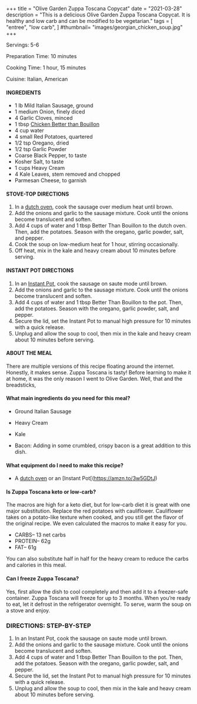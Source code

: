 +++
title = "Olive Garden Zuppa Toscana Copycat"
date = "2021-03-28"
description = "This is a delicious Olive Garden Zuppa Toscana Copycat. It is healthy and low carb and can be modified to be vegetarian."
tags = [
    "entree",
    "low carb",
]
#thumbnail= "images/georgian_chicken_soup.jpg"
+++

Servings: 5-6 <!--more-->

Preparation Time: 10 minutes 

Cooking Time: 1 hour, 15 minutes

Cuisine: Italian, American

#### INGREDIENTS 

* 1 lb Mild Italian Sausage, ground 
* 1 medium Onion, finely diced 
* 4 Garlic Cloves, minced 
* 1 tbsp [Chicken Better than Bouillon](https://amzn.to/38081yU)
* 4 cup water
* 4 small Red Potatoes, quartered 
* 1/2 tsp Oregano, dried
* 1/2 tsp Garlic Powder
* Coarse Black Pepper, to taste
* Kosher Salt, to taste
* 1 cups Heavy Cream 
* 4 Kale Leaves, stem removed and chopped 
* Parmesan Cheese, to garnish 

#### STOVE-TOP DIRECTIONS 

1. In a [dutch oven](https://amzn.to/3sFYTY1), cook the sausage over medium heat until brown. 
2. Add the onions and garlic to the sausage mixture. Cook until the onions become translucent and soften. 
3. Add 4 cups of water and 1 tbsp Better Than Bouillon to the dutch oven. Then, add the potatoes. Season with the oregano, garlic powder, salt, and pepper. 
4. Cook the soup on low-medium heat for 1 hour, stirring occasionally.  
5. Off heat, mix in the kale and heavy cream about 10 minutes before serving. 

#### INSTANT POT DIRECTIONS 

1. In an [Instant Pot](https://amzn.to/3w5GDtJ), cook the sausage on saute mode until brown. 
2. Add the onions and garlic to the sausage mixture. Cook until the onions become translucent and soften. 
3. Add 4 cups of water and 1 tbsp Better Than Bouillon to the pot. Then, add the potatoes. Season with the oregano, garlic powder, salt, and pepper. 
4. Secure the lid, set the Instant Pot to manual high pressure for 10 minutes with a quick release.  
5. Unplug and allow the soup to cool, then mix in the kale and heavy cream about 10 minutes before serving. 

#### ABOUT THE MEAL

There are multiple versions of this recipe floating around the internet. Honestly, it makes sense. Zuppa Toscana is tasty! Before learning to make it at home, it was the only reason I went to Olive Garden. Well, that and the breadsticks,

#### What main ingredients do you need for this meal?

* Ground Italian Sausage 

* Heavy Cream 

* Kale

* Bacon: Adding in some crumbled, crispy bacon is a great addition to this dish. 

#### What equipment do I need to make this recipe? 

* A [dutch oven](https://amzn.to/3sFYTY1) or an [Instant Pot[(https://amzn.to/3w5GDtJ)

#### Is Zuppa Toscana keto or low-carb? 

The macros are high for a keto diet, but for low-carb diet it is great with one major substitution. Replace the red potatoes with cauliflower. Cauliflower takes on a potato-like texture when cooked, and you still get the flavor of the original recipe. We even calculated the macros to make it easy for you.

* CARBS– 13 net carbs
* PROTEIN– 62g
* FAT– 61g

You can also substitute half in half for the heavy cream to reduce the carbs and calories in this meal. 

#### Can I freeze Zuppa Toscana? 

Yes, first allow the dish to cool completely and then add it to a freezer-safe container. Zuppa Toscana will freeze for up to 3 months. When you’re ready to eat, let it defrost in the refrigerator overnight. To serve, warm the soup on a stove and enjoy.

### DIRECTIONS: STEP-BY-STEP  

1. In an Instant Pot, cook the sausage on saute mode until brown. 
2. Add the onions and garlic to the sausage mixture. Cook until the onions become translucent and soften. 
3. Add 4 cups of water and 1 tbsp Better Than Bouillon to the pot. Then, add the potatoes. Season with the oregano, garlic powder, salt, and pepper. 
4. Secure the lid, set the Instant Pot to manual high pressure for 10 minutes with a quick release.  
5. Unplug and allow the soup to cool, then mix in the kale and heavy cream about 10 minutes before serving. 

